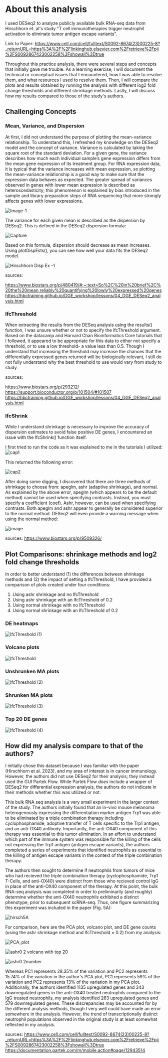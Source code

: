 # About this analysis
I used DESeq2 to analyze publicly available bulk RNA-seq data from Hirschhorn et. al's study "T cell immunotherapies trigger neutrophil activation to eliminate tumor antigen escape variants".

Link to Paper: https://www.cell.com/cell/fulltext/S0092-8674(23)00225-8?_returnURL=https%3A%2F%2Flinkinghub.elsevier.com%2Fretrieve%2Fpii%2FS0092867423002258%3Fshowall%3Dtrue

Throughout this practice analysis, there were several steps and concepts that initially gave me trouble. As a learning exercise, I will document the technical or conceptual issues that I encountered, how I was able to resolve them, and what resources I used to resolve them. Then, I will compare the plots and results obtained by running the analysis with different log2 fold change thresholds and different shrinkage methods. Lastly, I will discuss how my results compared to those of the study's authors. 

## Challenging Concepts
### Mean, Variance, and Dispersion

At first, I did not understand the purpose of plotting the mean-variance relationship. To understand this, I refreshed my knowledge on the DESeq2 model and the concept of variance. 
Variance is calculated by taking the square root of the standard deviation. For a given gene, the variance describes how much each individual sample’s gene expression differs from the mean gene expression of its treatment group. For RNA expression data, it is typical that the variance increases with mean expression, so plotting the mean-variance relationship is a good way to make sure that the expression data behaves as expected. The greater spread of variances observed in genes with lower mean expression is described as heteroscedasticity; this phenomenon is explained by bias introduced in the sample and library preparation steps of RNA sequencing that more strongly affects genes with lower expressions. 

![Image-1](https://github.com/lenarayneallen/DESeq2_practice/assets/124638335/eb7d59a6-aaaa-44db-a15f-4a0b24e2f945)

The variance for each given mean is described as the dispersion by DESeq2. This is defined in the DESeq2 dispersion formula:

![Capture](https://github.com/lenarayneallen/DESeq2_practice/assets/124638335/bda5d288-738f-4b18-8ff5-e56c22c8bf08)

Based on this formula, dispersion should decrease as mean increases. Using plotDispEsts(), you can see how well your data fits the DESeq2 model. 

![Hirschhorn Disp Ex -1](https://github.com/lenarayneallen/DESeq2_practice/assets/124638335/352b9f65-a0ad-493c-a700-a6c97d446c36)

sources: 

https://www.biostars.org/p/480419/#:~:text=So%2C%20in%20brief%2C%20the%20mean,reliably%20quantifying%20lowly%20expressed%20genes
https://hbctraining.github.io/DGE_workshop/lessons/04_DGE_DESeq2_analysis.html

### lfcThreshold

When extracting the results from the DESeq analysis using the results() function, I was unsure whether or not to specify the lfcThreshold argument. Based on the datacamp and Harvard Chan Bioinformatics Core tutorials that I followed, it appeared to be appropriate for this data to either not specify a threshold, or to use a low threshold- a value less than 0.5. Though I understand that increasing the threshold may increase the chances that the differentially expressed genes returned will be biologically relevant, I still do not fully understand why the best threshold to use would vary from study to study.

sources:

https://www.biostars.org/p/293212/
https://support.bioconductor.org/p/101504/#101507
https://hbctraining.github.io/DGE_workshop/lessons/04_DGE_DESeq2_analysis.html

### lfcShrink

While I understand shrinkage is necessary to improve the accuracy of dispersion estimates to avoid false positive DE genes, I encountered an issue with the lfcShrink() function itself. 

I first tried to run the code as it was explained to me in the tutorials I utilized:
![cap1](https://github.com/lenarayneallen/DESeq2_practice/assets/124638335/6ade5f8a-4800-422f-b881-12361f87902c)

This returned the following error:

![cap2](https://github.com/lenarayneallen/DESeq2_practice/assets/124638335/5abad7f9-f73e-489d-91ab-071fee7d589d)

After doing some digging, I discovered that there are three methods of shrinkage to choose from: apeglm, ashr (adaptive shrinkage), and normal. As explained by the above error, apeglm (which appears to be the default method) cannot be used when specifying contrasts. Instead, you must specify a coefficient (coef). Ashr, however, can be used when specifying contrasts. Both apeglm and ashr appear to generally be considered superior to the normal method. DESeq2 will even provide a warning message when using the normal method: 

![image](https://github.com/lenarayneallen/DESeq2_practice/assets/124638335/ccb44f8c-ff52-4f69-a396-262f0ba12ead)

sources: 
https://www.biostars.org/p/9509326/


## Plot Comparisons: shrinkage methods and log2 fold change thresholds
In order to better understand (1) the differences between shrinkage methods and (2) the impact of setting a lfcThreshold, I have provided a comparison of plots created under four conditions:
1. Using ashr shrinkage and no lfcThreshold
2. Using ashr shrinkage with an lfcThreshold of 0.2
3. Using normal shrinkage with no lfcThreshold
4. Using normal shrinkage with an lfcThreshold of 0.2
   
### DE heatmaps
![lfcThreshold (1)](https://github.com/lenarayneallen/DESeq2_practice/assets/124638335/997fb20f-38dc-4853-88b8-a0ae4552ebd3)

### Volcano plots
![lfcThreshold](https://github.com/lenarayneallen/DESeq2_practice/assets/124638335/1eef19b6-9592-4dd5-8963-43cf74f8cf3b)

### Unshrunken MA plots
 ![lfcThreshold (2)](https://github.com/lenarayneallen/DESeq2_practice/assets/124638335/1d5a18e4-7120-474c-965a-a9c637ee42b4)

### Shrunken MA plots
![lfcThreshold (3)](https://github.com/lenarayneallen/DESeq2_practice/assets/124638335/2aff9c5a-4b30-46b4-99ac-806391893208)

### Top 20 DE genes
![lfcThreshold (4)](https://github.com/lenarayneallen/DESeq2_practice/assets/124638335/83e44efe-a410-40cf-995d-8b9e68be7a1f)

## How did my analysis compare to that of the authors?

I initially chose this dataset because I was familiar with the paper (Hirschhorn et al. 2023), and my area of interest is in cancer immunology. However, the authors did not use DESeq2 for their analysis; they instead used the GUI Partek Flow. While Partek Flow _does_ include a wrapper of DESeq2 for differential expression analysis, the authors do not indicate in their methods whether this was utilized or not. 

This bulk RNA seq analysis is a very small experiment in the larger context of the study. The authors initially found that an in-vivo mouse melanoma heterogenously expressing the differentiation marker antigen Trp1 was able to be eliminated by a triple combination therapy including cyclophosphamide, adoptive transfer of T cells specific to the Trp1 antigen, and an anti-OX40 antibody. Importantly, the anti-OX40 component of this therapy was essential to this tumor elimination.  In an effort to understand which part of the immune system was responsible for the killing of the cells not expressing the Trp1 antigen (antigen escape variants), the authors completed a series of experiments that identified neutrophils as essential to the killing of antigen escape variants in the context of the triple combination therapy. 

The authors then sought to determine if neutrophils from tumors of mice who had recieved the triple combination therapy (cyclophosphamide, Trp1 T-Cells, and anti-OX40) were distinct from those who recieved control IgG in place of the anti-OX40 component of the therapy. At this point, the bulk RNA-seq analysis was completed in order to preliminarily (and roughly) determine whether the anti-OX40 neutrophils exhibited a distinct phenotype, prior to subsequent scRNA-seq. Thus, one figure summarizing this experiment was included in the paper (Fig. 5A): 

![hirsch5A](https://github.com/lenarayneallen/DESeq2_practice/assets/124638335/ab7330ce-04ee-44d2-9c95-e0e75eb20ed0)

For comparison, here are the PCA plot, volcano plot, and DE gene counts (using the ashr shrinkage method and lfcThreshold = 0.2) from my analysis:

![PCA_plot](https://github.com/lenarayneallen/DESeq2_practice/assets/124638335/ffac8747-4cb4-4711-90a7-9fc8bf62616b)

![ashr0 2 volcano with top 20](https://github.com/lenarayneallen/DESeq2_practice/assets/124638335/000944de-b7a1-4ec0-9026-9f38ed27cd44)

![ashr0 2number](https://github.com/lenarayneallen/DESeq2_practice/assets/124638335/a11a3346-eb14-47ad-90c0-7cdfb526d4a2)


Whereas PC1 represents 28.35% of the variation and PC2 represents 15.74% of the variation in the author's PCA plot, PC1 represents 59% of the variation and PC2 represents 13% of the variation in my PCA plot. Additionally, the authors identified 1135 upregulated genes and 343 downregulated genes in the anti-OX40 treated neutrophils compared to the IgG treated neutrophils, my analysis identified 263 upregulated genes and 579 downregulated genes. These discrepancies may be accounted for by the different analysis methods, though I very well could have made an error somewhere in the analysis. However, the trend of transcriptionally distinct neutrophil populations observed in the original study is at least somewhat reflected in my analysis.  

sources:
https://www.cell.com/cell/fulltext/S0092-8674(23)00225-8?_returnURL=https%3A%2F%2Flinkinghub.elsevier.com%2Fretrieve%2Fpii%2FS0092867423002258%3Fshowall%3Dtrue
https://documentation.partek.com/m/mobile.action#page/12943514

